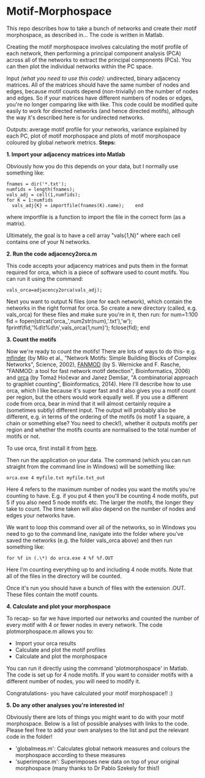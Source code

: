 # Motif-Morphospace
This repo describes how to take a bunch of networks and create their motif morphospace, as described in... The code is written in Matlab.

Creating the motif morphospace involves calculating the motif profile of each network, then performing a principal component analysis (PCA) across all of the networks to extract the principal components (PCs). You can then plot the individual networks within the PC space.

Input *(what you need to use this code)*: undirected, binary adjacency matrices. All of the matrices should have the same number of nodes and edges, because motif counts depend (non-trivially) on the number of nodes and edges. So if your matrices have different numbers of nodes or edges, you're no longer comparing like with like. This code could be modified quite easily to work for directed networks (and hence directed motifs), although the way it's described here is for undirected networks.

Outputs: average motif profile for your networks, variance explained by each PC, plot of motif morphospace and plots of motif morphospace coloured by global network metrics.
**Steps:**

**1. Import your adjacency matrices into Matlab**

Obviously how you do this depends on your data, but I normally use something like:

    fnames = dir('*.txt');
    numfids = length(fnames);
    vals_adj = cell(1,numfids);
    for K = 1:numfids
      vals_adj{K} = importfile(fnames(K).name);    end

where importfile is a function to import the file in the correct form (as a matrix).

Ultimately, the goal is to have a cell array "vals{1,N}" where each cell contains one of your N networks.

**2. Run the code adjacency2orca.m**

This code accepts your adjacency matrices and puts them in the format required for orca, which is a piece of software used to count motifs. You can run it using the command:

    vals_orca=adjacency2orca(vals_adj);

Next you want to output N files (one for each network), which contain the networks in the right format for orca. So create a new directory (called, e.g. vals_orca) for these files and make sure you're in it, then run:
    for num=1:100
        fid = fopen(strcat('orca_',num2str(num),'.txt'),'w');
        fprintf(fid,'%d\t%d\n',vals_orca{1,num}');
        fclose(fid);
    end

**3. Count the motifs**

Now we're ready to count the motifs! There are lots of ways to do this- e.g. [mfinder](https://www.weizmann.ac.il/mcb/UriAlon/download/network-motif-software) (by Milo et al., "Network Motifs: Simple Building Blocks of Complex Networks", Science, 2002), [FANMOD](http://theinf1.informatik.uni-jena.de/motifs/) (by S. Wernicke and F. Rasche, "FANMOD: a tool for fast network motif detection", Bioinformatics, 2006) and [orca](http://www.biolab.si/supp/orca/) (by Tomaž Hočevar and Janez Demšar, "A combinatorial approach to graphlet counting", Bioinformatics, 2014). Here I'll describe how to use orca, which I like because it's super fast and it also gives you a motif count per region, but the others would work equally well. If you use a different code from orca, bear in mind that it will almost certainly require a (sometimes subtly) different input. The output will probably also be different, e.g. in terms of the ordering of the motifs (is motif 1 a square, a chain or something else? You need to check!), whether it outputs motifs per region and whether the motifs counts are normalised to the total number of motifs or not.

To use orca, first install it from [here](http://www.biolab.si/supp/orca/).

Then run the application on your data. The command (which you can run straight from the command line in Windows) will be something like:

    orca.exe 4 myfile.txt myfile.txt_out
    
Here 4 refers to the maximum number of nodes you want the motifs you're counting to have. E.g. if you put 4 then you'll be counting 4 node motifs, put 5 if you also need 5 node motifs etc. The larger the motifs, the longer they take to count. The time taken will also depend on the number of nodes and edges your networks have.

We want to loop this command over all of the networks, so in Windows you need to go to the command line, navigate into the folder where you've saved the networks (e.g. the folder vals_orca above) and then run something like:

    for %f in (.\*) do orca.exe 4 %f %f.OUT

Here I'm counting everything up to and including 4 node motifs. Note that all of the files in the directory will be counted.

Once it's run you should have a bunch of files with the extension .OUT. These files contain the motif counts.

**4. Calculate and plot your morphospace**

To recap- so far we have imported our networks and counted the number of every motif with 4 or fewer nodes in every network. The code plotmorphospace.m allows you to:
  - Import your orca results
  - Calculate and plot the motif profiles
  - Calculate and plot the morphospace
  
You can run it directly using the command 'plotmorphospace' in Matlab. The code is set up for 4 node motifs. If you want to consider motifs with a different number of nodes, you will need to modify it.

Congratulations- you have calculated your motif morphospace!! :)

**5. Do any other analyses you're interested in!**

Obviously there are lots of things you might want to do with your motif morphospace. Below is a list of possible analyses with links to the code. Please feel free to add your own analyses to the list and put the relevant code in the folder!

  - 'globalmeas.m': Calculates global network measures and colours the morphospace according to these measures
  - 'superimpose.m': Superimposes new data on top of your original morphospace (many thanks to Dr Pablo Szekely for this!)
